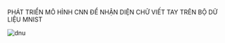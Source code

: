 PHÁT TRIỂN MÔ HÌNH CNN ĐỂ NHẬN DIỆN CHỮ VIẾT TAY TRÊN BỘ DỮ LIỆU MNIST

![dnu](https://github.com/user-attachments/assets/b667f5f4-6ab9-4a75-a5f6-cfbc8580fe72)
